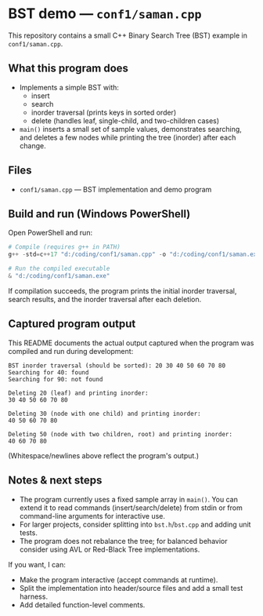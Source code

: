 # BST demo — `conf1/saman.cpp`

This repository contains a small C++ Binary Search Tree (BST) example in `conf1/saman.cpp`.

## What this program does

- Implements a simple BST with:
  - insert
  - search
  - inorder traversal (prints keys in sorted order)
  - delete (handles leaf, single-child, and two-children cases)
- `main()` inserts a small set of sample values, demonstrates searching, and deletes a few nodes while printing the tree (inorder) after each change.

## Files

- `conf1/saman.cpp` — BST implementation and demo program

## Build and run (Windows PowerShell)

Open PowerShell and run:

```powershell
# Compile (requires g++ in PATH)
g++ -std=c++17 "d:/coding/conf1/saman.cpp" -o "d:/coding/conf1/saman.exe"

# Run the compiled executable
& "d:/coding/conf1/saman.exe"
```

If compilation succeeds, the program prints the initial inorder traversal, search results, and the inorder traversal after each deletion.

## Captured program output

This README documents the actual output captured when the program was compiled and run during development:

```
BST inorder traversal (should be sorted): 20 30 40 50 60 70 80 
Searching for 40: found
Searching for 90: not found

Deleting 20 (leaf) and printing inorder: 
30 40 50 60 70 80 

Deleting 30 (node with one child) and printing inorder: 
40 50 60 70 80

Deleting 50 (node with two children, root) and printing inorder:
40 60 70 80
```

(Whitespace/newlines above reflect the program's output.)

## Notes & next steps

- The program currently uses a fixed sample array in `main()`. You can extend it to read commands (insert/search/delete) from stdin or from command-line arguments for interactive use.
- For larger projects, consider splitting into `bst.h`/`bst.cpp` and adding unit tests.
- The program does not rebalance the tree; for balanced behavior consider using AVL or Red-Black Tree implementations.

If you want, I can:
- Make the program interactive (accept commands at runtime).
- Split the implementation into header/source files and add a small test harness.
- Add detailed function-level comments.
